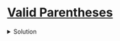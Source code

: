 # [Valid Parentheses](https://leetcode.com/problems/valid-parentheses/)

<details>
<summary>
Solution
</summary>

## Approach

Use stack

### Algorithm

loop through the string

1. if stack is empty push ith char
2. check if top and ith char form a valid parentheses
   1. then pop the top 
   2. otherwise continue to push
3. return  `stack.empty()` stack will be only empty if string is valid

```c++
class Solution {
public:
    bool closer(char c1, char c2)
    {
        if(c1 == '(' && c2 == ')')
            return true;
        if(c1 == '{' && c2 == '}')
            return true;
        if(c1 == '[' && c2 == ']')
            return true;
        return false;
    }
    bool isValid(string s) {
        stack<char> st;
        for(int i = 0; i < s.size(); i++)
        {
            if(st.empty())
                st.push(s[i]);
            else if(!st.empty() && !closer(st.top(), s[i]))
                st.push(s[i]);
            else if(!st.empty())
                st.pop();
        }
        return st.empty();
    }
};
```


</details>